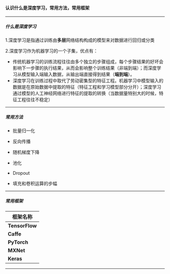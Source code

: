 #### 认识什么是深度学习，常用方法，常用框架

  

---

##### 什么是深度学习

1.深度学习是指通过训练由**多层**网络结构构成的模型来对数据进行回归或分类

2.深度学习作为机器学习的一个子集，优点有：

- 传统机器学习的训练流程往往由多个独立的步骤组成，每个步骤结果的好坏会影响下一步骤的执行结果，从而会影响整个训练结果（非端到端）；而深度学习从模型输入端输入数据，从输出端直接得到结果（**端到端**）。
- 深度学习在训练过程中取代了劳动密集型的特征⼯程。机器学习中模型输入的数据是在原始数据中提取的特征（特征工程和学习模型部分分开）；深度学习通过模型的人工神经网络进行特征的提取的转换（当数据量特别大的时候，特征工程往往不稳定）

---

##### 常用方法

- 批量归一化

- 反向传播
- 随机梯度下降
- 池化
- Dropout

- 填充和卷积运算的步幅

---

##### 常用框架

| 框架名称       |
| -------------- |
| **TensorFlow** |
| **Caffe**      |
| **PyTorch**    |
| **MXNet**      |
| **Keras**      |



---

